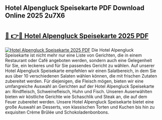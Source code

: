 ## Hotel Alpengluck Speisekarte PDF Download Online 2025 2u7X6

# <h2><a href="http://gc7itq.nevu.top/?p=Hotel+Alpengluck+Speisekarte">🔗 👉🔴 Hotel Alpengluck Speisekarte 2025 PDF</a></h2>

[![Hotel Alpengluck Speisekarte 2025 PDF](https://i.imgur.com/dBaPXMq.png)](http://gc7itq.nevu.top/?p=Hotel+Alpengluck+Speisekarte)
Die Hotel Alpengluck Speisekarte ist nicht mehr nur eine Liste von Gerichten, die in einem Restaurant oder Café angeboten werden, sondern auch eine Gelegenheit für Sie, ein leckeres und für Sie passendes Gericht zu wählen. Auf unserer Hotel Alpengluck Speisekarte empfehlen wir einen Salatbereich, in dem Sie aus über 10 verschiedenen Salaten wählen können, die mit frischen Zutaten zubereitet werden. Für diejenigen, die Fleisch mögen, bieten wir eine umfangreiche Auswahl an Gerichten auf der Hotel Alpengluck Speisekarte an: Rindfleisch, Schweinefleisch, Huhn und Fisch. Unseren Auserwählten bieten wir köstliche Gerichte wie Schaschlik und Steak an, die auf dem Feuer zubereitet werden. Unsere Hotel Alpengluck Speisekarte bietet eine große Auswahl an Desserts, von klassischen Torten und Kuchen bis hin zu exquisiten Crème Brûlée und Schokoladenbonbons.
